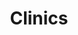 ---
seo:
  title: 
  description: 
  image:
  
    
title: Clinics
description: 
image: https://picsum.photos/seed/2/800/600


sections:
  - layout: split
    align: center
    title: Clinics bij The Gym Haren
    description: Dit zijn educatieve sessies, workshops of trainingen die gericht zijn op het verbeteren van specifieke aspecten van fitness, gezondheid of sportprestaties. Deze clinics kunnen worden georganiseerd door onze trainers maar ook gespecialiseerde organisaties.
    buttons:
      - button: Meld je aan
        href: '#'
      - button: Gratis proefles
        href: '#'
    image: https://picsum.photos/800/600
    _image:
      position: background

  - title: Wie jou kunnen helpen
    _cards:
      collection: persons
      layout: masonry
    cards:
      - ilse-van-beekum
      - ilse-van-beekum
      - ilse-van-beekum  
      - ilse-van-beekum  
---